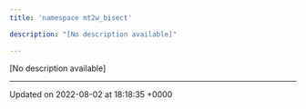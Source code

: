 ```yaml
---
title: 'namespace mt2w_bisect'

description: "[No description available]"

---
```







[No description available]






-------------------------------

Updated on 2022-08-02 at 18:18:35 +0000